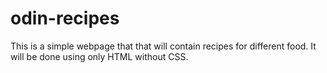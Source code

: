 # odin-recipes
This is a simple webpage that that will contain recipes for different food.
It will be done using only HTML without CSS.
